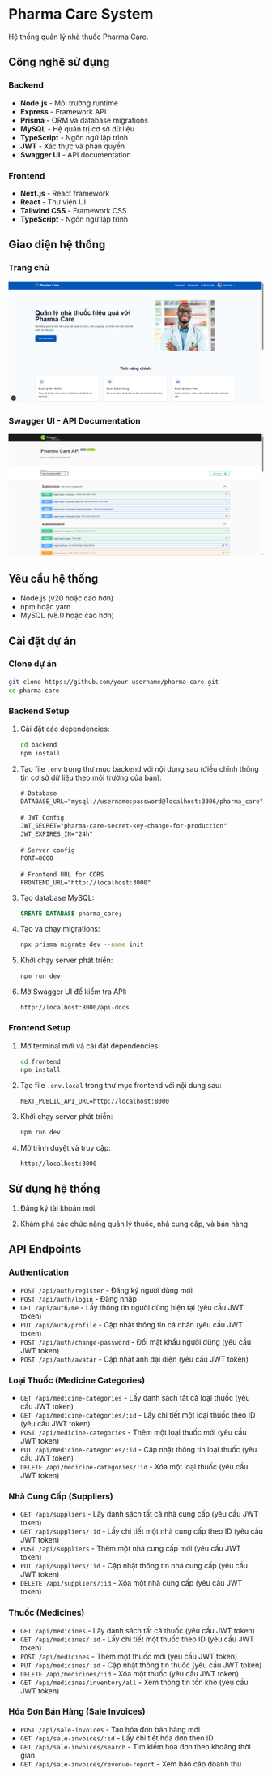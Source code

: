 # Pharma Care System

Hệ thống quản lý nhà thuốc Pharma Care.

## Công nghệ sử dụng

### Backend
- **Node.js** - Môi trường runtime
- **Express** - Framework API
- **Prisma** - ORM và database migrations
- **MySQL** - Hệ quản trị cơ sở dữ liệu
- **TypeScript** - Ngôn ngữ lập trình
- **JWT** - Xác thực và phân quyền
- **Swagger UI** - API documentation

### Frontend
- **Next.js** - React framework
- **React** - Thư viện UI
- **Tailwind CSS** - Framework CSS
- **TypeScript** - Ngôn ngữ lập trình

## Giao diện hệ thống

### Trang chủ
![Giao diện trang chủ](screenshots/home.png)

### Swagger UI - API Documentation
![Swagger UI](screenshots/swagger-ui.png)

## Yêu cầu hệ thống

- Node.js (v20 hoặc cao hơn)
- npm hoặc yarn
- MySQL (v8.0 hoặc cao hơn)

## Cài đặt dự án

### Clone dự án

```bash
git clone https://github.com/your-username/pharma-care.git
cd pharma-care
```

### Backend Setup

1. Cài đặt các dependencies:
   ```bash
   cd backend
   npm install
   ```

2. Tạo file `.env` trong thư mục backend với nội dung sau (điều chỉnh thông tin cơ sở dữ liệu theo môi trường của bạn):
   ```
   # Database
   DATABASE_URL="mysql://username:password@localhost:3306/pharma_care"

   # JWT Config
   JWT_SECRET="pharma-care-secret-key-change-for-production"
   JWT_EXPIRES_IN="24h"

   # Server config
   PORT=8000
   
   # Frontend URL for CORS
   FRONTEND_URL="http://localhost:3000"
   ```

3. Tạo database MySQL:
   ```sql
   CREATE DATABASE pharma_care;
   ```

4. Tạo và chạy migrations:
   ```bash
   npx prisma migrate dev --name init
   ```

5. Khởi chạy server phát triển:
   ```bash
   npm run dev
   ```

6. Mở Swagger UI để kiểm tra API:
   ```
   http://localhost:8000/api-docs
   ```

### Frontend Setup

1. Mở terminal mới và cài đặt dependencies:
   ```bash
   cd frontend
   npm install
   ```

2. Tạo file `.env.local` trong thư mục frontend với nội dung sau:
   ```
   NEXT_PUBLIC_API_URL=http://localhost:8000
   ```

3. Khởi chạy server phát triển:
   ```bash
   npm run dev
   ```

4. Mở trình duyệt và truy cập:
   ```
   http://localhost:3000
   ```

## Sử dụng hệ thống

1. Đăng ký tài khoản mới.

2. Khám phá các chức năng quản lý thuốc, nhà cung cấp, và bán hàng.

## API Endpoints

### Authentication

- `POST /api/auth/register` - Đăng ký người dùng mới
- `POST /api/auth/login` - Đăng nhập
- `GET /api/auth/me` - Lấy thông tin người dùng hiện tại (yêu cầu JWT token)
- `PUT /api/auth/profile` - Cập nhật thông tin cá nhân (yêu cầu JWT token)
- `POST /api/auth/change-password` - Đổi mật khẩu người dùng (yêu cầu JWT token)
- `POST /api/auth/avatar` - Cập nhật ảnh đại diện (yêu cầu JWT token)

### Loại Thuốc (Medicine Categories)

- `GET /api/medicine-categories` - Lấy danh sách tất cả loại thuốc (yêu cầu JWT token)
- `GET /api/medicine-categories/:id` - Lấy chi tiết một loại thuốc theo ID (yêu cầu JWT token)
- `POST /api/medicine-categories` - Thêm một loại thuốc mới (yêu cầu JWT token)
- `PUT /api/medicine-categories/:id` - Cập nhật thông tin loại thuốc (yêu cầu JWT token)
- `DELETE /api/medicine-categories/:id` - Xóa một loại thuốc (yêu cầu JWT token)

### Nhà Cung Cấp (Suppliers)

- `GET /api/suppliers` - Lấy danh sách tất cả nhà cung cấp (yêu cầu JWT token)
- `GET /api/suppliers/:id` - Lấy chi tiết một nhà cung cấp theo ID (yêu cầu JWT token)
- `POST /api/suppliers` - Thêm một nhà cung cấp mới (yêu cầu JWT token)
- `PUT /api/suppliers/:id` - Cập nhật thông tin nhà cung cấp (yêu cầu JWT token)
- `DELETE /api/suppliers/:id` - Xóa một nhà cung cấp (yêu cầu JWT token)

### Thuốc (Medicines)

- `GET /api/medicines` - Lấy danh sách tất cả thuốc (yêu cầu JWT token)
- `GET /api/medicines/:id` - Lấy chi tiết một thuốc theo ID (yêu cầu JWT token)
- `POST /api/medicines` - Thêm một thuốc mới (yêu cầu JWT token)
- `PUT /api/medicines/:id` - Cập nhật thông tin thuốc (yêu cầu JWT token)
- `DELETE /api/medicines/:id` - Xóa một thuốc (yêu cầu JWT token)
- `GET /api/medicines/inventory/all` - Xem thông tin tồn kho (yêu cầu JWT token)

### Hóa Đơn Bán Hàng (Sale Invoices)

- `POST /api/sale-invoices` - Tạo hóa đơn bán hàng mới
- `GET /api/sale-invoices/:id` - Lấy chi tiết hóa đơn theo ID
- `GET /api/sale-invoices/search` - Tìm kiếm hóa đơn theo khoảng thời gian
- `GET /api/sale-invoices/revenue-report` - Xem báo cáo doanh thu
